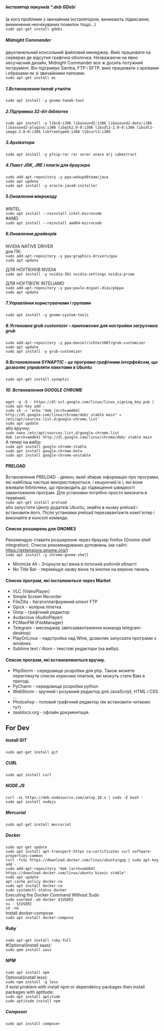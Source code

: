 ##### Інсталятор пакунків *.deb GDebi
(в кого проблеми з звичайним інсталятором, виникають підвисання, виникнення неочікуваних помилок тощо...) \
```sudo apt-get install gdebi```

##### Midnight Commander
двухпанельний консольний файловий менеджер. Вміє працювати на серверах де відсутня графічна оболочка. Незважаючи на явно несучасний дизайн, Midnight Commander все ж досить потужний інструмент. Він підтримує Samba, FTP і SFTP, вміє працювати з архівами і образами як зі звичайними папками. \
```sudo apt-get install mc```

##### 1.Встановлення tweak утиліти
```sudo apt install -y gnome-tweak-tool```
##### 2.Підтримка 32-біт бібліотек
```sudo apt install -y libc6:i386 libasound2:i386 libasound2-data:i386 libasound2-plugins:i386 libgtk2.0-0:i386 libsdl2-2.0-0:i386 libsdl2-image-2.0-0:i386 libfreetype6:i386 libcurl3:i386```

##### 3.Архіватори
```sudo apt install -y p7zip-rar rar unrar unace arj cabextract```

##### 4.Пакет JDK, JRE і плагін для браузера
```sudo add-apt-repository -y ppa:webupd8team/java``` \
```sudo apt update``` \
```sudo apt install -y oracle-java8-installer```

##### 5.Оновлення мікрокоду
#INTEL \
```sudo apt install --reinstall intel-microcode``` \
#AMD \
```sudo apt install --reinstall amd64-microcode```

##### 6.Оновлення драйверів
NVIDIA NATIVE DRIVER \
для ПК: \
```sudo add-apt-repository -y ppa:graphics-drivers/ppa``` \
```sudo apt update```

ДЛЯ НОУТБУКІВ NVIDIA \
```sudo apt install -y nvidia-361 nvidia-settings nvidia-prime```

ДЛЯ НОУТІВ\ПК INTEL\AMD \
```sudo add-apt-repository -y ppa:paulo-miguel-dias/pkppa``` \
```sudo apt update```

##### 7.Управління користувачами і групами
```sudo apt install -y gnome-system-tools```

##### 8.Установка grub customizer – приложение для настройки загрузчика grub
```sudo add-apt-repository -y ppa:danielrichter2007/grub-customizer``` \
```sudo apt update``` \
```sudo apt install -y grub-customizer```

##### 9.Встановлення SYNAPTIC - це програма графічним інтерфейсом, що дозволяє управляти пакетами в Ubuntu
```sudo apt-get install synaptic```

##### 10. Встановлення GOOGLE CHROME
```wget -q -O - https://dl-ssl.google.com/linux/linux_signing_key.pub | sudo apt-key add -``` \
```sudo sh -c 'echo "deb [arch=amd64] http://dl.google.com/linux/chrome/deb/ stable main" » /etc/apt/sources.list.d/google-chrome.list'``` \
```sudo apt update``` \
або вручну: \
```sudo nano /etc/apt/sources.list.d/google-chrome.list``` \
```deb [arch=amd64] http://dl.google.com/linux/chrome/deb/ stable main``` \
А тепер на вибір: \
```sudo apt install google-chrome-stable``` \
```sudo apt install google-chrome-beta``` \
```sudo apt install google-chrome-unstable```


#### PRELOAD
Встановлення PRELOAD - демон, який збирає інформацію про програми, які найбільш частіше використовуються, і кешуючий їх і, які вони вживали бібліотеки, що призводить до підвищення швидкості завантаження програм. Для установки потрібно просто виконати в терміналі. \
```sudo apt-get install preload``` \
або запустити Центр додатків Ubuntu, знайти в ньому preload і встановити його. Після установки preload перезавантажте комп'ютер і виконайте в консолі команди.

#### Список розширень для GNOME3
Рекомендую ставити розширення через браузер firefox (Gnome shell integration). Список рекомендованих доповнень (на сайті: https://extensions.gnome.org/) \
```sudo apt install -y chrome-gnome-shell```
+ Minimize All - Згорнути всі вікна в поточній робочій області
+ No Title Bar - переміщує назву вікна та кнопки на верхню панель

#### Список програм, які інсталюються через Market
+ VLC (VideoPlayer)
+ Simple Screen Recorder
+ FileZilla - багатоплатформний клієнт FTP
+ Gpick - колірна піпетка
+ Gimp - графічний редактор
+ Audacious (AudioPlayer)
+ PCManFM (FileManager)
+ Telegram - месенджер  (автозавантаження команда telegram-desktop)
+ PlayOnLinux - надстройка над Wine, дозволяє запускати програми з windows
+ Sublime text / Atom - текстові редактори (на вибір).

#### Список програм, які встановлюються вручну.
+ PhpStorm - середовище розробки для php. Також можете переглянути список корисних плагінів, які можуть стати Вам в пригоді.
+ PyCharm - середовище розробки python
+ WebStorm - зручний і розумний редактор для JavaSсript, HTML і CSS ...
+ Photoshop - топовий графічний редактор (як встановити читаємо тут)
+ zealdocs.org - офлайн документація.

## For Dev
##### Install GIT
```sudo apt-get install git```
##### CURL
```sudo apt install curl```
##### NODE.JS
```curl -sL https://deb.nodesource.com/setup_10.x | sudo -E bash -``` \
```sudo apt install nodejs```
##### Mercurial
```sudo apt-get install mercurial```
##### Docker
```sudo apt-get update``` \
```sudo apt install apt-transport-https ca-certificates curl software-properties-common``` \
```curl -fsSL https://download.docker.com/linux/ubuntu/gpg | sudo apt-key add -``` \
```sudo add-apt-repository "deb [arch=amd64] https://download.docker.com/linux/ubuntu bionic stable"``` \
```sudo apt update``` \
```apt-cache policy docker-ce``` \
```sudo apt install docker-ce``` \
```sudo systemctl status docker``` \
Executing the Docker Command Without Sudo \
```sudo usermod -aG docker ${USER}``` \
```su - ${USER}``` \
```id -nG``` \
Install docker-compose \
```sudo apt install docker-compose```
##### Ruby
```sudo apt-get install ruby-full``` \
#Optional(install saas): \
```sudo gem install sass```
##### NPM
```sudo apt install npm``` \
Optional(install less): \
```sudo npm install -g less``` \
if exist problem with install npm or dependency packages then install packages with aptitude: \
```sudo apt install aptitude``` \
```sudo aptitude install npm```
##### Composer
```sudo apt install composer```
